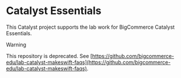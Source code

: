 # Catalyst Essentials

This Catalyst project supports the lab work for BigCommerce Catalyst Essentials.

> [!WARNING]
> This repository is deprecated. See [https://github.com/bigcommerce-edu/lab-catalyst-makeswift-faqs](https://github.com/bigcommerce-edu/lab-catalyst-makeswift-faqs).
